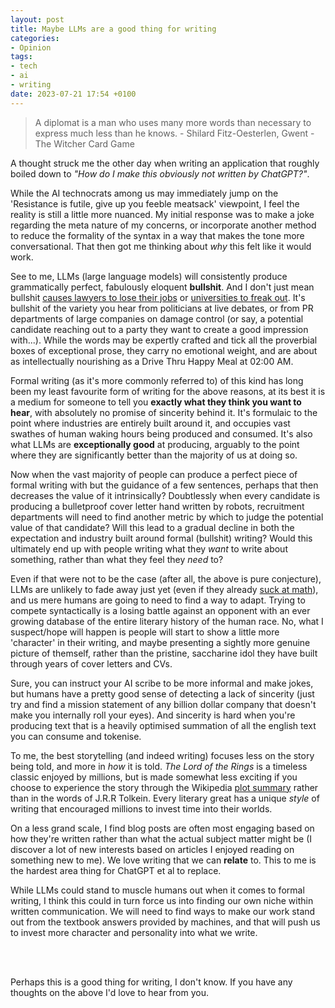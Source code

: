 ```yaml
---
layout: post
title: Maybe LLMs are a good thing for writing
categories:
- Opinion
tags:
- tech
- ai
- writing
date: 2023-07-21 17:54 +0100
---
```


> A diplomat is a man who uses many more words than necessary to express much less than he knows. - Shilard Fitz-Oesterlen, Gwent - The Witcher Card Game

A thought struck me the other day when writing an application that roughly boiled down to *"How do I make this obviously not written by ChatGPT?"*.


While the AI technocrats among us may immediately jump on the 'Resistance is futile, give up you feeble meatsack' viewpoint, I feel the reality is still a little more nuanced.
My initial response was to make a joke regarding the meta nature of my concerns, or incorporate another method to reduce the formality of the syntax in a way that makes the tone more conversational.
That then got me thinking about *why* this felt like it would work.

See to me, LLMs (large language models) will consistently produce grammatically perfect, fabulously eloquent **bullshit**.
And I don't just mean bullshit [causes lawyers to lose their jobs](https://www.reuters.com/legal/transactional/lawyer-used-chatgpt-cite-bogus-cases-what-are-ethics-2023-05-30/) or [universities to freak out](https://www.bbc.co.uk/news/uk-england-bristol-64785020).
It's bullshit of the variety you hear from politicians at live debates, or from PR departments of large companies on damage control (or say, a potential candidate reaching out to a party they want to create a good impression with...).
While the words may be expertly crafted and tick all the proverbial boxes of exceptional prose, they carry no emotional weight, and are about as intellectually nourishing as a Drive Thru Happy Meal at 02:00 AM.

Formal writing (as it's more commonly referred to) of this kind has long been my least favourite form of writing for the above reasons, at its best it is a medium for someone to tell you **exactly what they think you want to hear**, with absolutely no promise of sincerity behind it.
It's formulaic to the point where industries are entirely built around it, and occupies vast swathes of human waking hours being produced and consumed.
It's also what LLMs are **exceptionally good** at producing, arguably to the point where they are significantly better than the majority of us at doing so.

Now when the vast majority of people can produce a perfect piece of formal writing with but the guidance of a few sentences, perhaps that then decreases the value of it intrinsically?
Doubtlessly when every candidate is producing a bulletproof cover letter hand written by robots, recruitment departments will need to find another metric by which to judge the potential value of that candidate?
Will this lead to a gradual decline in both the expectation and industry built around formal (bullshit) writing?
Would this ultimately end up with people writing what they *want* to write about something, rather than what they feel they *need* to?

Even if that were not to be the case (after all, the above is pure conjecture), LLMs are unlikely to fade away just yet (even if they already [suck at math](https://twitter.com/svpino/status/1681614284613099520)), and us mere humans are going to need to find a way to adapt.
Trying to compete syntactically is a losing battle against an opponent with an ever growing database of the entire literary history of the human race.
No, what I suspect/hope will happen is people will start to show a little more 'character' in their writing, and maybe presenting a sightly more genuine picture of themself, rather than the pristine, saccharine idol they have built through years of cover letters and CVs.

Sure, you can instruct your AI scribe to be more informal and make jokes, but humans have a pretty good sense of detecting a lack of sincerity (just try and find a mission statement of any billion dollar company that doesn't make you internally roll your eyes).
And sincerity is hard when you're producing text that is a heavily optimised summation of all the english text you can consume and tokenise.

To me, the best storytelling (and indeed writing) focuses less on the story being told, and more in *how* it is told.
*The Lord of the Rings* is a timeless classic enjoyed by millions, but is made somewhat less exciting if you choose to experience the story through the Wikipedia [plot summary](https://en.wikipedia.org/wiki/The_Lord_of_the_Rings#Plot) rather than in the words of J.R.R Tolkein.
Every literary great has a unique *style* of writing that encouraged millions to invest time into their worlds.

On a less grand scale, I find blog posts are often most engaging based on how they're written rather than what the actual subject matter might be (I discover a lot of new interests based on articles I enjoyed reading on something new to me).
We love writing that we can **relate** to.
This to me is the hardest area thing for ChatGPT et al to replace.

While LLMs could stand to muscle humans out when it comes to formal writing, I think this could in turn force us into finding our own niche within written communication. We will need to find ways to make our work stand out from the textbook answers provided by machines, and that will push us to invest more character and personality into what we write.

<br>
<br>

Perhaps this is a good thing for writing, I don't know. If you have any thoughts on the above I'd love to hear from you.